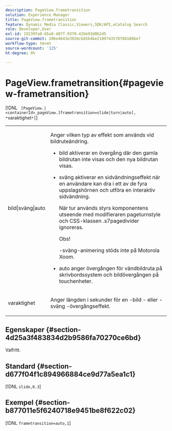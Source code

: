 ```yaml
---
description: PageView.frametransition
solution: Experience Manager
title: PageView.frametransition
feature: Dynamic Media Classic,Viewers,SDK/API,eCatalog Search
role: Developer,User
exl-id: 19239fa8-65a8-487f-9370-42bb93d862d5
source-git-commit: 206e4643e3926cb85b4be2189743578f88180be7
workflow-type: tm+mt
source-wordcount: '125'
ht-degree: 0%

---
```


# PageView.frametransition{#pageview-frametransition}

[!DNL ` [PageView.|<containerId>_pageView.]frametransition=slide|turn|auto[, *`varaktighet`*]`]

<table id="table_625D0EEDA21B46FEA3F5CF7DDF769B50"> 
 <tbody> 
  <tr> 
   <td colname="col1"> <p> <span class="codeph"> bild|sväng|auto</span> </p> </td> 
   <td colname="col2"> <p> Anger vilken typ av effekt som används vid bildruteändring. </p> <p> 
     <ul id="ul_4224B7C2722A4185A8BD48703D019AA1"> 
      <li id="li_8482037F8E1C4F11A84DF51790A073FE"> <p><span class="codeph"> bild</span> aktiverar en övergång där den gamla bildrutan inte visas och den nya bildrutan visas. </p> </li> 
      <li id="li_CE9A99564DF348D0A76AB2A5945155A5"> <p><span class="codeph"> sväng</span> aktiverar en sidvändningseffekt när en användare kan dra i ett av de fyra uppslagshörnen och utföra en interaktiv sidvändning. </p> <p>När <span class="codeph"> tur</span> används styrs komponentens utseende med modifieraren <span class="codeph"> pageturnstyle </span> och CSS-klassen <span class="codeph"> .s7pagedivider</span> ignoreras. </p> <p>Obs!  <p><span class="codeph">-sväng</span>-animering stöds inte på Motorola Xoom. </p> </p> </li> 
      <li id="li_79F85B0429CD4B389399FB3823FE767F"> <p> <span class="codeph"> auto</span> anger övergången för vändbildruta på skrivbordssystem och bildövergången på touchenheter. </p> </li> 
     </ul> </p> </td> 
  </tr> 
  <tr> 
   <td colname="col1"> <p><span class="codeph"><span class="varname"> varaktighet</span></span> </p> </td> 
   <td colname="col2"> <p>Anger längden i sekunder för en <span class="codeph">-bild </span> - eller <span class="codeph">-sväng</span> -övergångseffekt. </p> </td> 
  </tr> 
 </tbody> 
</table>

## Egenskaper {#section-4d25a3f483834d2b9586fa70270ce6bd}

Valfritt.

## Standard {#section-d677f04f1c894966884ce9d77a5ea1c1}

[!DNL `slide,0.3`]

## Exempel {#section-b877011e5f6240718e9451be8f622c02}

[!DNL `frametransition=auto,1`]
